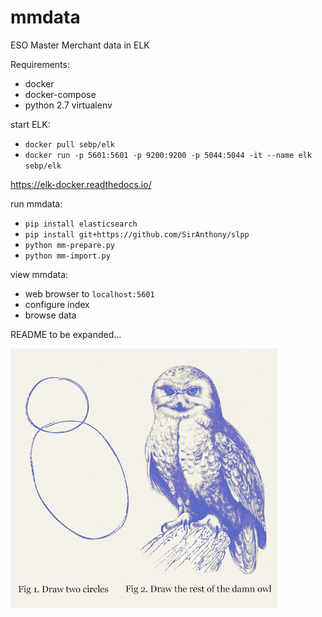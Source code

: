 # mmdata
ESO Master Merchant data in ELK

Requirements:

- docker
- docker-compose
- python 2.7 virtualenv

start ELK:

- `docker pull sebp/elk`
- `docker run -p 5601:5601 -p 9200:9200 -p 5044:5044 -it --name elk sebp/elk`

https://elk-docker.readthedocs.io/

run mmdata:

- `pip install elasticsearch`
- `pip install git+https://github.com/SirAnthony/slpp`
- `python mm-prepare.py`
- `python mm-import.py`

view mmdata:

- web browser to `localhost:5601`
- configure index
- browse data

README to be expanded...

<img src="owl.png" />